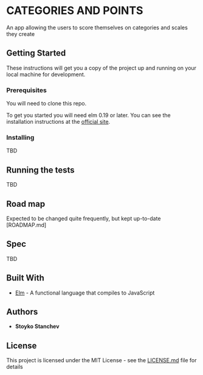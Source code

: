 # CATEGORIES AND POINTS

An app allowing the users to score themselves on categories and scales they create

## Getting Started

These instructions will get you a copy of the project up and running on your local machine for development.

### Prerequisites

You will need to clone this repo.

To get you started you will need elm 0.19 or later. You can see the installation instructions at the [official site](https://guide.elm-lang.org/install/elm.html).

### Installing

TBD 

## Running the tests

TBD

## Road map

Expected to be changed quite frequently, but kept up-to-date [ROADMAP.md]

## Spec

TBD

## Built With

* [Elm](https://guide.elm-lang.org) - A functional language that compiles to JavaScript

## Authors

* **Stoyko Stanchev**

## License

This project is licensed under the MIT License - see the [LICENSE.md](LICENSE.md) file for details
